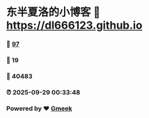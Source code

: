 # 东半夏洛的小博客 :link: https://dl666123.github.io 
### :page_facing_up: [97](https://dl666123.github.io/tag.html) 
### :speech_balloon: 19 
### :hibiscus: 40483 
### :alarm_clock: 2025-09-29 00:33:48 
### Powered by :heart: [Gmeek](https://github.com/Meekdai/Gmeek)
